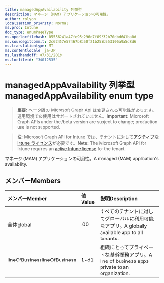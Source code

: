 ```yaml
---
title: managedAppAvailability 列挙型
description: マネージ (MAM) アプリケーションの可用性。
author: rolyon
localization_priority: Normal
ms.prod: Intune
doc_type: enumPageType
ms.openlocfilehash: 05556241a47fe95c296d7f09232b70dbd641ba0d
ms.sourcegitcommit: 2c62457e57467b8d50f21b255b553106a9a5d8d6
ms.translationtype: MT
ms.contentlocale: ja-JP
ms.lasthandoff: 07/31/2019
ms.locfileid: "36012535"
---
```

# <a name="managedappavailability-enum-type"></a><span data-ttu-id="8bb0a-103">managedAppAvailability 列挙型</span><span class="sxs-lookup"><span data-stu-id="8bb0a-103">managedAppAvailability enum type</span></span>

> <span data-ttu-id="8bb0a-104">**重要:** ベータ版の Microsoft Graph Api は変更される可能性があります。運用環境での使用はサポートされていません。</span><span class="sxs-lookup"><span data-stu-id="8bb0a-104">**Important:** Microsoft Graph APIs under the /beta version are subject to change; production use is not supported.</span></span>

> <span data-ttu-id="8bb0a-105">**注:** Microsoft Graph API for Intune では、テナントに対して[アクティブな intune ライセンス](https://go.microsoft.com/fwlink/?linkid=839381)が必要です。</span><span class="sxs-lookup"><span data-stu-id="8bb0a-105">**Note:** The Microsoft Graph API for Intune requires an [active Intune license](https://go.microsoft.com/fwlink/?linkid=839381) for the tenant.</span></span>

<span data-ttu-id="8bb0a-106">マネージ (MAM) アプリケーションの可用性。</span><span class="sxs-lookup"><span data-stu-id="8bb0a-106">A managed (MAM) application's availability.</span></span>

## <a name="members"></a><span data-ttu-id="8bb0a-107">メンバー</span><span class="sxs-lookup"><span data-stu-id="8bb0a-107">Members</span></span>
|<span data-ttu-id="8bb0a-108">メンバー</span><span class="sxs-lookup"><span data-stu-id="8bb0a-108">Member</span></span>|<span data-ttu-id="8bb0a-109">値</span><span class="sxs-lookup"><span data-stu-id="8bb0a-109">Value</span></span>|<span data-ttu-id="8bb0a-110">説明</span><span class="sxs-lookup"><span data-stu-id="8bb0a-110">Description</span></span>|
|:---|:---|:---|
|<span data-ttu-id="8bb0a-111">全体</span><span class="sxs-lookup"><span data-stu-id="8bb0a-111">global</span></span>|<span data-ttu-id="8bb0a-112">.0</span><span class="sxs-lookup"><span data-stu-id="8bb0a-112">0</span></span>|<span data-ttu-id="8bb0a-113">すべてのテナントに対してグローバルに利用可能なアプリ。</span><span class="sxs-lookup"><span data-stu-id="8bb0a-113">A globally available app to all tenants.</span></span>|
|<span data-ttu-id="8bb0a-114">lineOfBusiness</span><span class="sxs-lookup"><span data-stu-id="8bb0a-114">lineOfBusiness</span></span>|<span data-ttu-id="8bb0a-115">1-d</span><span class="sxs-lookup"><span data-stu-id="8bb0a-115">1</span></span>|<span data-ttu-id="8bb0a-116">組織にとってプライベートな基幹業務アプリ。</span><span class="sxs-lookup"><span data-stu-id="8bb0a-116">A line of business apps private to an organization.</span></span>|





